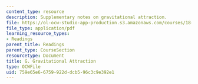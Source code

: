 ```yaml
---
content_type: resource
description: Supplementary notes on gravitational attraction.
file: https://ol-ocw-studio-app-production.s3.amazonaws.com/courses/18-02-multivariable-calculus-fall-2007/759e65e66759922ddcb596c3c9e392e1_gravitnl_attracn.pdf
file_type: application/pdf
learning_resource_types:
- Readings
parent_title: Readings
parent_type: CourseSection
resourcetype: Document
title: G. Gravitational Attraction
type: OCWFile
uid: 759e65e6-6759-922d-dcb5-96c3c9e392e1
---
```


